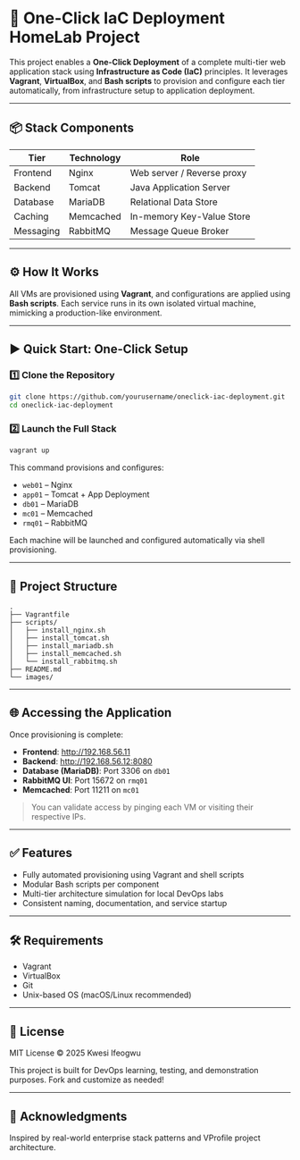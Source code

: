 
# 🚀 One-Click IaC Deployment HomeLab Project

This project enables a **One-Click Deployment** of a complete multi-tier web application stack using **Infrastructure as Code (IaC)** principles. It leverages **Vagrant**, **VirtualBox**, and **Bash scripts** to provision and configure each tier automatically, from infrastructure setup to application deployment.

---

## 📦 Stack Components

| Tier        | Technology     | Role                      |
|-------------|----------------|---------------------------|
| Frontend    | Nginx          | Web server / Reverse proxy |
| Backend     | Tomcat         | Java Application Server    |
| Database    | MariaDB        | Relational Data Store      |
| Caching     | Memcached      | In-memory Key-Value Store  |
| Messaging   | RabbitMQ       | Message Queue Broker       |

---

## ⚙️ How It Works

All VMs are provisioned using **Vagrant**, and configurations are applied using **Bash scripts**. Each service runs in its own isolated virtual machine, mimicking a production-like environment.

---

## ▶️ Quick Start: One-Click Setup

### 1️⃣ Clone the Repository

```bash
git clone https://github.com/yourusername/oneclick-iac-deployment.git
cd oneclick-iac-deployment
```

### 2️⃣ Launch the Full Stack

```bash
vagrant up
```

This command provisions and configures:
- `web01` – Nginx
- `app01` – Tomcat + App Deployment
- `db01` – MariaDB
- `mc01` – Memcached
- `rmq01` – RabbitMQ

Each machine will be launched and configured automatically via shell provisioning.

---

## 📁 Project Structure

```
.
├── Vagrantfile
├── scripts/
│   ├── install_nginx.sh
│   ├── install_tomcat.sh
│   ├── install_mariadb.sh
│   ├── install_memcached.sh
│   └── install_rabbitmq.sh
├── README.md
└── images/
```

---

## 🌐 Accessing the Application

Once provisioning is complete:

- **Frontend**: http://192.168.56.11  
- **Backend**: http://192.168.56.12:8080  
- **Database (MariaDB)**: Port 3306 on `db01`  
- **RabbitMQ UI**: Port 15672 on `rmq01`  
- **Memcached**: Port 11211 on `mc01`

> You can validate access by pinging each VM or visiting their respective IPs.

---

## ✅ Features

- Fully automated provisioning using Vagrant and shell scripts
- Modular Bash scripts per component
- Multi-tier architecture simulation for local DevOps labs
- Consistent naming, documentation, and service startup

---

## 🛠️ Requirements

- Vagrant
- VirtualBox
- Git
- Unix-based OS (macOS/Linux recommended)

---

## 📝 License

MIT License © 2025 Kwesi Ifeogwu

This project is built for DevOps learning, testing, and demonstration purposes. Fork and customize as needed!

---

## 🤝 Acknowledgments

Inspired by real-world enterprise stack patterns and VProfile project architecture.
